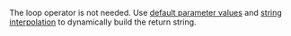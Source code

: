 The loop operator is not needed.
Use [default parameter values](https://docs.scala-lang.org/tour/default-parameter-values.html) and [string interpolation](https://docs.scala-lang.org/overviews/core/string-interpolation.html) to dynamically build the return string.
